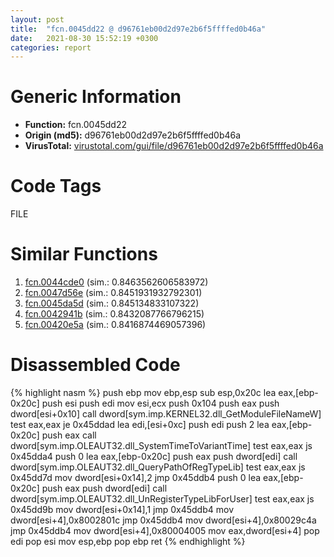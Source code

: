 ```yaml
---
layout: post
title:  "fcn.0045dd22 @ d96761eb00d2d97e2b6f5ffffed0b46a"
date:   2021-08-30 15:52:19 +0300
categories: report
---
```


# Generic Information
- **Function:** fcn.0045dd22
- **Origin (md5):** d96761eb00d2d97e2b6f5ffffed0b46a
- **VirusTotal:** [virustotal.com/gui/file/d96761eb00d2d97e2b6f5ffffed0b46a][virustotal_ref]

# Code Tags
<span class="tag" id="FILE">FILE</span>


# Similar Functions

1. [fcn.0044cde0][similar_1_ref] (sim.: 0.8463562606583972)
2. [fcn.0047d56e][similar_2_ref] (sim.: 0.8451931932792301)
3. [fcn.0045da5d][similar_3_ref] (sim.: 0.845134833107322)
4. [fcn.0042941b][similar_4_ref] (sim.: 0.8432087766796215)
5. [fcn.00420e5a][similar_5_ref] (sim.: 0.8416874469057396)


# Disassembled Code

{% highlight nasm %}
push ebp
mov ebp,esp
sub esp,0x20c
lea eax,[ebp-0x20c]
push esi
push edi
mov esi,ecx
push 0x104
push eax
push dword[esi+0x10]
call dword[sym.imp.KERNEL32.dll_GetModuleFileNameW]
test eax,eax
je 0x45ddad
lea edi,[esi+0xc]
push edi
push 2
lea eax,[ebp-0x20c]
push eax
call dword[sym.imp.OLEAUT32.dll_SystemTimeToVariantTime]
test eax,eax
js 0x45dda4
push 0
lea eax,[ebp-0x20c]
push eax
push dword[edi]
call dword[sym.imp.OLEAUT32.dll_QueryPathOfRegTypeLib]
test eax,eax
js 0x45dd7d
mov dword[esi+0x14],2
jmp 0x45ddb4
push 0
lea eax,[ebp-0x20c]
push eax
push dword[edi]
call dword[sym.imp.OLEAUT32.dll_UnRegisterTypeLibForUser]
test eax,eax
js 0x45dd9b
mov dword[esi+0x14],1
jmp 0x45ddb4
mov dword[esi+4],0x8002801c
jmp 0x45ddb4
mov dword[esi+4],0x80029c4a
jmp 0x45ddb4
mov dword[esi+4],0x80004005
mov eax,dword[esi+4]
pop edi
pop esi
mov esp,ebp
pop ebp
ret 
{% endhighlight %}


[similar_1_ref]: /report/fcn.0044cde0@9c2b894b84f59672d8be2e984066f76f
[similar_2_ref]: /report/fcn.0047d56e@279a61b1e76da49531f1f16fd1102a2d
[similar_3_ref]: /report/fcn.0045da5d@d96761eb00d2d97e2b6f5ffffed0b46a
[similar_4_ref]: /report/fcn.0042941b@9c2b894b84f59672d8be2e984066f76f
[similar_5_ref]: /report/fcn.00420e5a@59aef7c08025d70f84c85db2092fc99e
[virustotal_ref]: https://www.virustotal.com/gui/file/d96761eb00d2d97e2b6f5ffffed0b46a